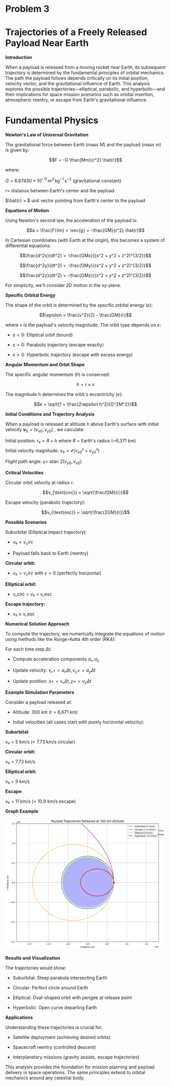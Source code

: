 # Problem 3

# Trajectories of a Freely Released Payload Near Earth

**Introduction**

When a payload is released from a moving rocket near Earth, its subsequent trajectory is determined by the fundamental principles of orbital mechanics. The path the payload follows depends critically on its initial position, velocity vector, and the gravitational influence of Earth. This analysis explores the possible trajectories—elliptical, parabolic, and hyperbolic—and their implications for space mission scenarios such as orbital insertion, atmospheric reentry, or escape from Earth's gravitational influence.

# Fundamental Physics

**Newton's Law of Universal Gravitation**

The gravitational force between Earth (mass $M$) and the payload (mass $m$) is given by:

$$F = -G \frac{Mm}{r^2} \hat{r}$$

where:

$G = 6.67430 \times 10^{-11} \, \text{m}^3 \, \text{kg}^{-1} \, \text{s}^{-2}$ (gravitational constant)

$r =$ distance between Earth's center and the payload

$\hat{r} = $ unit vector pointing from Earth's center to the payload

**Equations of Motion**

Using Newton's second law, the acceleration of the payload is:

$$a = \frac{F}{m} = \vec{g} = -\frac{GM}{r^2} \hat{r}$$

In Cartesian coordinates (with Earth at the origin), this becomes a system of differential equations:

$$\frac{d^2x}{dt^2} = -\frac{GMx}{(x^2 + y^2 + z^2)^{3/2}}$$

$$\frac{d^2y}{dt^2} = -\frac{GMy}{(x^2 + y^2 + z^2)^{3/2}}$$

$$\frac{d^2z}{dt^2} = -\frac{GMz}{(x^2 + y^2 + z^2)^{3/2}}$$

For simplicity, we'll consider 2D motion in the xy-plane.

**Specific Orbital Energy**

The shape of the orbit is determined by the specific orbital energy $(ε)$:

$$\epsilon = \frac{v^2}{2} - \frac{GM}{r}$$

where v is the payload's velocity magnitude. The orbit type depends on ε:

- $ε < 0$: Elliptical orbit (bound)

- $ε = 0$: Parabolic trajectory (escape exactly)

- $ε > 0$: Hyperbolic trajectory (escape with excess energy)


**Angular Momentum and Orbit Shape**

The specific angular momentum $(h)$ is conserved:

$$h=r×v$$

The magnitude h determines the orbit's eccentricity $(e)$:

$$e = \sqrt{1 + \frac{2\epsilon h^2}{G^2M^2}}$$

**Initial Conditions and Trajectory Analysis**

When a payload is released at altitude h above Earth's surface with initial velocity $\mathbf{v}_0 = (v_{x0}, v_{y0})$ , we calculate:

Initial position: $r₀ = R + h$ where $R$ = Earth's radius (~6,371 km)

Initial velocity magnitude: $v₀ = √(v_{x0}² + v_{y0}²)$

Flight path angle: $γ =$ atan $2(v_{y0}, v_{x0})$

**Critical Velocities**

Circular orbit velocity at radius r:

$$v_{\text{circ}} = \sqrt{\frac{GM}{r}}$$

Escape velocity (parabolic trajectory):

$$v_{\text{esc}} = \sqrt{\frac{2GM}{r}}$$

**Possible Scenarios**

Suborbital (Elliptical impact trajectory):

- $v₀ < v_circ$

- Payload falls back to Earth (reentry)

**Circular orbit:**

- $v₀ = v_circ$ with $γ = 0$ (perfectly horizontal)

**Elliptical orbit:**

- v_circ < v₀ < v_esc

**Escape trajectory:**

- v₀ ≥ v_esc

**Numerical Solution Approach**

To compute the trajectory, we numerically integrate the equations of motion using methods like the Runge-Kutta 4th order (RK4):

For each time step Δt:

- Compute acceleration components $aₓ, a_y$

- Update velocity: $vₓ += aₓΔt, v_y += a_yΔt$

- Update position: $x += vₓΔt, y += v_yΔt$

**Example Simulation Parameters**

Consider a payload released at:

- Altitude: 300 km (r = 6,671 km)

- Initial velocities (all cases start with purely horizontal velocity):

**Suborbital:**

v₀ = 5 km/s (< 7.73 km/s circular)

**Circular orbit:**

v₀ = 7.73 km/s

**Elliptical orbit:**

v₀ = 9 km/s

**Escape:**

v₀ = 11 km/s (> 10.9 km/s escape)

**Graph Example**

![alt text](image-2.png)

**Results and Visualization**

The trajectories would show:

- Suborbital: Steep parabola intersecting Earth

- Circular: Perfect circle around Earth

- Elliptical: Oval-shaped orbit with perigee at release point

- Hyperbolic: Open curve departing Earth

**Applications**

Understanding these trajectories is crucial for:

- Satellite deployment (achieving desired orbits)

- Spacecraft reentry (controlled descent)

- Interplanetary missions (gravity assists, escape trajectories)

This analysis provides the foundation for mission planning and payload delivery in space operations. The same principles extend to orbital mechanics around any celestial body.










